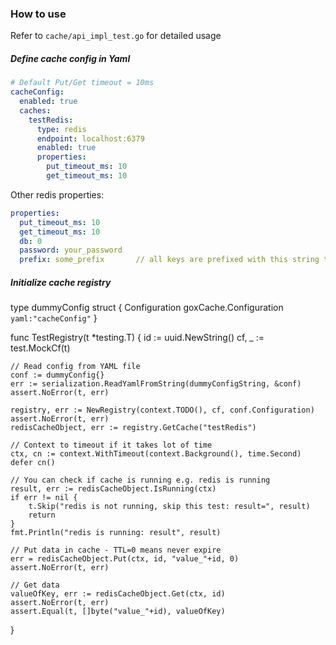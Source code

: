 ### How to use

Refer to ```cache/api_impl_test.go``` for detailed usage

##### Define cache config in Yaml

```yaml
# Default Put/Get timeout = 10ms
cacheConfig:
  enabled: true
  caches:
    testRedis:
      type: redis
      endpoint: localhost:6379
      enabled: true
      properties:
        put_timeout_ms: 10
        get_timeout_ms: 10
```

Other redis properties:

```yaml
properties:
  put_timeout_ms: 10
  get_timeout_ms: 10
  db: 0
  password: your_password
  prefix: some_prefix       // all keys are prefixed with this string to avoid key colission 
```

##### Initialize cache registry

type dummyConfig struct { Configuration goxCache.Configuration `yaml:"cacheConfig"`
}

func TestRegistry(t *testing.T) { id := uuid.NewString()
cf, _ := test.MockCf(t)

	// Read config from YAML file
	conf := dummyConfig{}
	err := serialization.ReadYamlFromString(dummyConfigString, &conf)
	assert.NoError(t, err)

	registry, err := NewRegistry(context.TODO(), cf, conf.Configuration)
	assert.NoError(t, err)
	redisCacheObject, err := registry.GetCache("testRedis")

	// Context to timeout if it takes lot of time
	ctx, cn := context.WithTimeout(context.Background(), time.Second)
	defer cn()

	// You can check if cache is running e.g. redis is running
	result, err := redisCacheObject.IsRunning(ctx)
	if err != nil {
		t.Skip("redis is not running, skip this test: result=", result)
		return
	}
	fmt.Println("redis is running: result", result)

	// Put data in cache - TTL=0 means never expire
	err = redisCacheObject.Put(ctx, id, "value_"+id, 0)
	assert.NoError(t, err)

	// Get data
	valueOfKey, err := redisCacheObject.Get(ctx, id)
	assert.NoError(t, err)
	assert.Equal(t, []byte("value_"+id), valueOfKey)

}

```